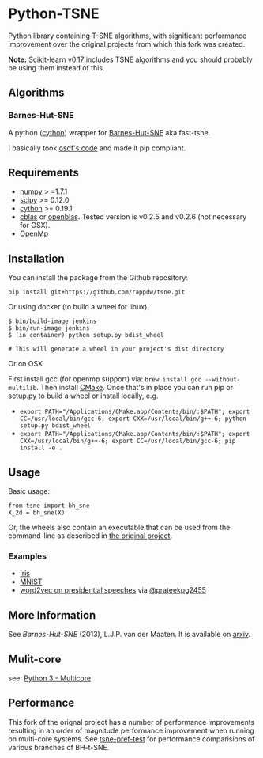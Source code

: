 Python-TSNE
===========

Python library containing T-SNE algorithms, with significant performance improvement over
the original projects from which this fork was created.

**Note:** [Scikit-learn v0.17](http://scikit-learn.org/stable/whats_new.html#version-0-17)
includes TSNE algorithms and you should probably be using them instead of this.



Algorithms
----------

### Barnes-Hut-SNE

A python ([cython](http://www.cython.org)) wrapper for [Barnes-Hut-SNE](http://homepage.tudelft.nl/19j49/t-SNE.html) aka fast-tsne.

I basically took [osdf's code](https://github.com/osdf/py_bh_tsne) and made it pip compliant.

Requirements
------------

* [numpy](numpy.scipy.org) > =1.7.1
* [scipy](http://www.scipy.org/) >= 0.12.0
* [cython](cython.org) >= 0.19.1
* [cblas](http://www.netlib.org/blas/) or [openblas](https://github.com/xianyi/OpenBLAS). Tested version is v0.2.5 and v0.2.6 (not necessary for OSX).
* [OpenMp](http://www.openmp.org/)

Installation
------------

You can install the package from the Github repository:

```
pip install git+https://github.com/rappdw/tsne.git
```

Or using docker (to build a wheel for linux):

```
$ bin/build-image jenkins
$ bin/run-image jenkins
$ (in container) python setup.py bdist_wheel

# This will generate a wheel in your project's dist directory
```
Or on OSX

First install gcc (for openmp support) via: `brew install gcc --without-multilib`. Then
install [CMake](https://cmake.org/). Once that's in place you can run pip or setup.py 
to build a wheel or install locally, e.g.
* `export PATH="/Applications/CMake.app/Contents/bin/:$PATH"; export CC=/usr/local/bin/gcc-6; export CXX=/usr/local/bin/g++-6; python setup.py bdist_wheel`
* `export PATH="/Applications/CMake.app/Contents/bin/:$PATH"; export CXX=/usr/local/bin/g++-6; export CC=/usr/local/bin/gcc-6; pip install -e .`

Usage
-----

Basic usage:

```
from tsne import bh_sne
X_2d = bh_sne(X)
```
Or, the wheels also contain an executable that can be used from the command-line as described
in [the original project](https://github.com/lvdmaaten/bhtsne).

### Examples

* [Iris](http://nbviewer.ipython.org/urls/raw.github.com/danielfrg/py_tsne/master/examples/iris.ipynb)
* [MNIST](http://nbviewer.ipython.org/urls/raw.github.com/danielfrg/py_tsne/master/examples/mnist.ipynb)
* [word2vec on presidential speeches](https://github.com/prateekpg2455/U.S-Presidential-Speeches) via [@prateekpg2455](https://github.com/prateekpg2455)

More Information
----------------

See *Barnes-Hut-SNE* (2013), L.J.P. van der Maaten. It is available on [arxiv](http://arxiv.org/abs/1301.3342).

Mulit-core
----------
see: [Python 3 - Multicore](http://python-notes.curiousefficiency.org/en/latest/python3/multicore_python.html)

Performance
-----------

This fork of the orignal project has a number of performance improvements resulting in an order
of magnitude performance improvement when running on multi-core systems. See 
[tsne-pref-test](https://github.com/rappdw/tsne-perf-test) for performance comparisions of
various branches of BH-t-SNE. 

